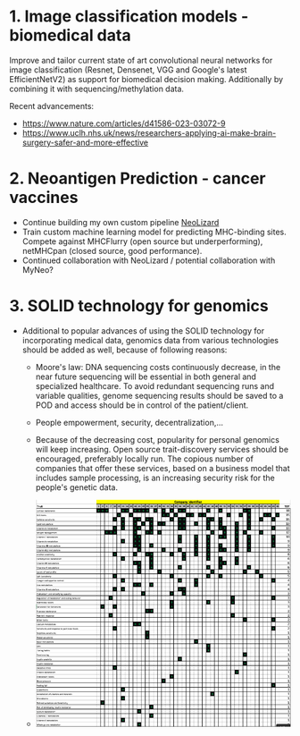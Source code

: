 # 1. Image classification models - biomedical data

Improve and tailor current state of art convolutional neural networks for image classification (Resnet, Densenet, VGG and Google's latest EfficientNetV2) as support for biomedical decision making. Additionally by combining it with sequencing/methylation data.

Recent advancements:
- https://www.nature.com/articles/d41586-023-03072-9
- https://www.uclh.nhs.uk/news/researchers-applying-ai-make-brain-surgery-safer-and-more-effective


# 2. Neoantigen Prediction - cancer vaccines

- Continue building my own custom pipeline <a href="https://github.com/mxvp/NeoLizard" >NeoLizard</a>
- Train custom machine learning model for predicting MHC-binding sites. Compete against MHCFlurry (open source but underperforming), netMHCpan (closed source, good performance).
- Continued collaboration with NeoLizard / potential collaboration with MyNeo?

# 3. SOLID technology for genomics

- Additional to popular advances of using the SOLID technology for incorporating medical data, genomics data from various technologies should be added as well, because of following reasons:
    - Moore's law: DNA sequencing costs continuously decrease, in the near future sequencing will be essential in both general and specialized healthcare. To avoid redundant sequencing runs and variable qualities, genome sequencing results should be saved to a POD and access should be in control of the patient/client.
    - People empowerment, security, decentralization,...
    - Because of the decreasing cost, popularity for personal genomics will keep increasing. Open source trait-discovery services should be encouraged, preferably locally run. The copious number of companies that offer these services, based on a business model that includes sample processing, is an increasing security risk for the people's genetic data.

    - ![overview of companies offering trait discovery](https://github.com/mxvp/Thesis-Initiatives/blob/main/personal_genomics_overview.png)
